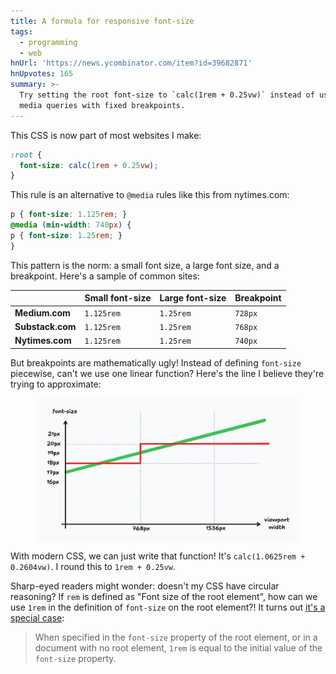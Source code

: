 ```yaml
---
title: A formula for responsive font-size
tags:
  - programming
  - web
hnUrl: 'https://news.ycombinator.com/item?id=39682871'
hnUpvotes: 165
summary: >-
  Try setting the root font-size to `calc(1rem + 0.25vw)` instead of using
  media queries with fixed breakpoints.
---
```


This CSS is now part of most websites I make:

```css
:root {
  font-size: calc(1rem + 0.25vw);
}
```

This rule is an alternative to `@media` rules like this from nytimes.com:

```css
p { font-size: 1.125rem; }
@media (min-width: 740px) {
p { font-size: 1.25rem; }
}
```

This pattern is the norm:
a small font size, a large font size, and a breakpoint.
Here's a sample of common sites:

|                   | Small font-size | Large font-size | Breakpoint |
| ------------------|-----------------|-----------------|------------|
| **Medium.com**    | `1.125rem`      | `1.25rem`       | `728px`    |
| **Substack.com**  | `1.125rem`      | `1.25rem`       | `768px`    |
| **Nytimes.com**   | `1.125rem`      | `1.25rem`       | `740px`    |

But breakpoints are mathematically ugly!
Instead of defining `font-size` piecewise,
can't we use one linear function?
Here's the line I believe they're trying to approximate:

<p><img src="/assets/2024-03-12/chart.png" style="border: none; max-width: 30em; margin: 0 auto; display: block;" /></p>

With modern CSS, we can just write that function!
It's `calc(1.0625rem + 0.2604vw)`.
I round this to `1rem + 0.25vw`.

Sharp-eyed readers might wonder:
doesn't my CSS have circular reasoning?
If `rem` is defined as "Font size of the root element",
how can we use `1rem` in the definition of `font-size` on the root element?!
It turns out [it's a special case](https://www.w3.org/TR/css-values-3/#rem):

> When specified in the `font-size` property of the root element,
> or in a document with no root element,
> `1rem` is equal to the initial value of the `font-size` property.


